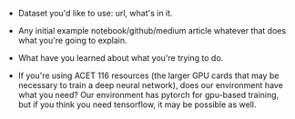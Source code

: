 - Dataset you'd like to use: url, what's in it.


- Any initial example notebook/github/medium article whatever that does what you're going to explain. 


- What have you learned about what you're trying to do.


- If you're using ACET 116 resources (the larger GPU cards that may be necessary to train a deep neural network), does our environment have what you need? Our environment has pytorch for gpu-based training, but if you think you need tensorflow, it may be possible as well. 